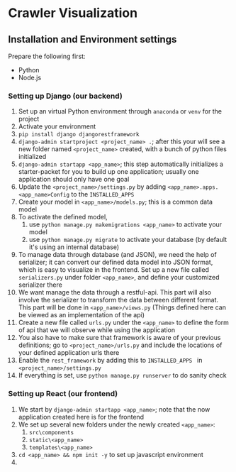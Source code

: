 # Crawler Visualization

## Installation and Environment settings

Prepare the following first:

- Python
- Node.js

### Setting up Django (our backend)
1. Set up an virtual Python environment through `anaconda` or `venv` for the project
2. Activate your environment
3. `pip install django djangorestframework`
4. `django-admin startproject <project_name> .`; after this your will see a new folder named `<project_name>` created, with a bunch of python files initialized
5. `django-admin startapp <app_name>`; this step automatically initializes a starter-packet for you to build up one application; usually one application should only have one goal
6. Update the `<project_name>/settings.py` by adding `<app_name>.apps.<app_name>Config` to the `INSTALLED_APPS`
7. Create your model in `<app_name>/models.py`; this is a common data model
8. To activate the defined model,
   1. use `python manage.py makemigrations <app_name>` to activate your model
   2. use `python manage.py migrate` to activate your database (by default it's using an internal database)
9. To manage data through database (and JSON), we need the help of serializer; it can convert our defined data model into JSON format, which is easy to visualize in the frontend. Set up a new file called `serializers.py` under folder `<app_name>`, and define your customized serializer there
10. We want manage the data through a restful-api. This part will also involve the serializer to transform the data between different format. This part will be done in `<app_name>/views.py` (Things defined here can be viewed as an implementation of the api)
11. Create a new file called `urls.py` under the `<app_name>` to define the form of api that we will observe while using the application
12. You also have to make sure that framework is aware of your previous definitions; go to `<project_name>/urls.py` and include the locations of your defined application urls there
13. Enable the `rest_framework` by adding this to `INSTALLED_APPS ` in `<project_name>/settings.py`
14. If everything is set, use `python manage.py runserver` to do sanity check

### Setting up React (our frontend)
1. We start by `django-admin startapp <app_name>`; note that the now application created here is for the frontend
2. We set up several new folders under the newly created `<app_name>`:
   1. `src\components`
   2. `static\<app_name>`
   3. `templates\<app_name>`
3. `cd <app_name> && npm init -y` to set up javascript environment
4. 